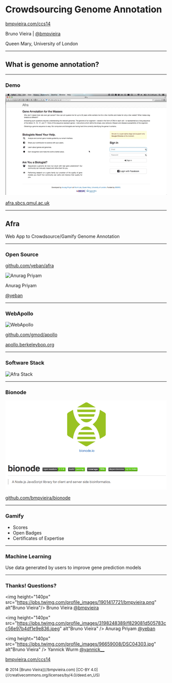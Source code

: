 # Crowdsourcing Genome Annotation

[bmpvieira.com/ccs14](//bmpvieira.com/ccs14)

Bruno Vieira | [@bmpvieira](//twitter.com/bmpvieira)

Queen Mary, University of London

---

## What is genome annotation?

---

### Demo

![Demonstration of Afra](img/afra-demo.mov.gif)

[afra.sbcs.qmul.ac.uk](http://afra.sbcs.qmul.ac.uk)

---

## Afra
Web App to Crowdsource/Gamify Genome Annotation

---

### Open Source

[github.com/yeban/afra](//github.com/yeban/afra)

![Anurag Priyam](//pbs.twimg.com/profile_images/3198248389/f829081d505783cc56e97b4df1e9e836.jpeg)

Anurag Priyam

[@yeban](//twitter.com/yeban)

---

### WebApollo

<img height="400px" src="http://apollo.berkeleybop.org/sites/genomearchitect.berkeleybop.org/files/u2/Web-Apollo-home-image5.png" alt="WebApollo" />

[github.com/gmod/apollo](//github.com/gmod/apollo)

[apollo.berkeleybop.org](//apollo.berkeleybop.org)

---

### Software Stack

![Afra Stack](https://raw.github.com/bmpvieira/phd-report-2months/master/img/afra_stack.png?token=263386__eyJzY29wZSI6IlJhd0Jsb2I6Ym1wdmllaXJhL3BoZC1yZXBvcnQtMm1vbnRocy9tYXN0ZXIvaW1nL2FmcmFfc3RhY2sucG5nIiwiZXhwaXJlcyI6MTM5MzU5ODY1MH0%3D--f7bcef22144f85cedf1f6930e5d33b9379447d63)

---

### Bionode

![bionode](img/bionode.png)

[github.com/bmpvieira/bionode](//github.com/bmpvieira/bionode)

---

### Gamify

* Scores
* Open Badges
* Certificates of Expertise

---

### Machine Learning

Use data generated by users to improve gene prediction models

---

### Thanks! Questions?

<img height="140px" src="https://pbs.twimg.com/profile_images/1901417721/bmpvieira.png" alt"Bruno Vieira"/>
Bruno Vieira
[@bmpvieira](//twitter.com/bmpvieira)

<img height="140px" src="https://pbs.twimg.com/profile_images/3198248389/f829081d505783cc56e97b4df1e9e836.jpeg" alt"Bruno Vieira" />
Anurag Priyam
[@yeban](//twitter.com/yeban)

<img height="140px" src="https://pbs.twimg.com/profile_images/96659008/DSC04303.jpg" alt"Bruno Vieira" />
Yannick Wurm
[@yannick__](//twitter.com/yannick__)

[bmpvieira.com/ccs14](//bmpvieira.com/ccs14)

<small>
© 2014 [Bruno Vieira](//bmpvieira.com) [CC-BY 4.0](//creativecommons.org/licenses/by/4.0/deed.en_US)
</small>